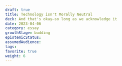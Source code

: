 ```yaml
---
draft: true
title: Technology isn't Morally Neutral
deck: And that's okay—so long as we acknowledge it
date: 2023-04-06
category: essay
growthStage: budding
epistemicStatus: 
assumedAudience: 
tags: 
favorite: true
weight: 6
---
```


